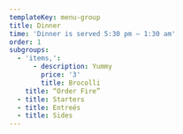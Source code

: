 ```yaml
---
templateKey: menu-group
title: Dinner
time: 'Dinner is served 5:30 pm – 1:30 am'
order: 1
subgroups:
  - 'items,':
      - description: Yummy
        price: '3'
        title: Brocolli
    title: “Order Fire”
  - title: Starters
  - title: Entreés
  - title: Sides
---
```


